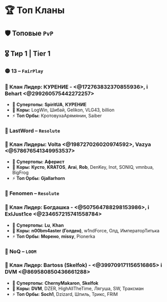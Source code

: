 # 🏆 **Топ Кланы**

## 🛡️ **Топовые** `PvP`  
## 🎖️ **Тир 1 | Tier 1**

###  🟡 **13** – `FairPlay`  
### 👑 Клан Лидер: КУРЕНИЕ - <@172763832370855936>, ℹ️ Behart <@299260575442272257>
- 💎 **Супертопы:** **SpiritUA**, **КУРЕНИЕ**  
- 🌟 **Коры:** LogWin, Шибай, Gelikon, VLG43, billion  
- ⚡ **Топ Орбы:** КротовухаАрямянин, Saiber

###  🔴 **LastWord** – `Resolute`  
### 👑 Клан Лидеры: Volta <@198727026020974592>, Vazya <@578676541349953537>  
- 💎 **Супертопы:** **Аферист**  
- 🌟 **Коры:** **Кусто**, **KRATOS**, **Arai**, **Rob**, DenKey, Inot, SONIQ, vmnbua, BigFrog  
- ⚡ **Топ Орбы:** **Gjallarhorn**  


###  🔴 **Fenomen** – `Resolute`  
### 👑 Клан Лидер: Богдашка - <@507564788298153986>, ℹ️ ExlJust1ce <@234657215741558784>
- 💎 **Супертопы:** **Lu**, **Khan**  
- 🌟 **Коры:** **n00bm4aster (Голден)**, w1ndForce, Олд, ИмператорТитька  
- ⚡ **Топ Орбы:** **Морено**, **missy**, Pionerka  


###  🔵 **NoQ** – `LOOM`  
### 👑 Клан Лидер: Bartoss (Skelfok) - <@399709171156516865> ℹ️ DVM <@869580850436661288>
- 💎 **Супертопы:** **ChernyMakaron**, **Skelfok**  
- 🌟 **Коры:** **DVM**, DZER, HighAllTheTime, Лягуша, SW, Траксман  
- ⚡ **Топ Орбы:** **Soch1**, Dzizard, Шпиль, Трикс, FRIM  
